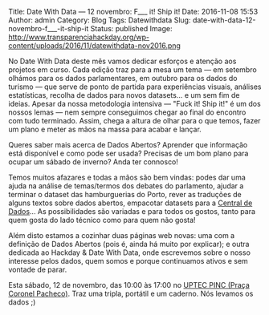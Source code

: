 Title: Date With Data — 12 novembro:  F___ it! Ship it!
Date: 2016-11-08 15:53
Author: admin
Category: Blog
Tags: Datewithdata
Slug: date-with-data-12-novembro-f___-it-ship-it
Status: published
Image: http://www.transparenciahackday.org/wp-content/uploads/2016/11/datewithdata-nov2016.png

No Date With Data deste mês vamos dedicar esforços e atenção aos projetos em curso. Cada edição traz para a mesa um tema — em setembro olhámos para os dados parlamentares, em outubro para os dados do turismo — que serve de ponto de partida para experiências visuais, análises estatísticas, recolha de dados para novos datasets... e um sem fim de ideias. Apesar da nossa metodologia intensiva — "Fuck it! Ship it!" é um dos nossos lemas — nem sempre conseguimos chegar ao final do encontro com tudo terminado. Assim, chega a altura de olhar para o que temos, fazer um plano e meter as mãos na massa para acabar e lançar.

Queres saber mais acerca de Dados Abertos? Aprender que informação está disponível e como pode ser usada? Precisas de um bom plano para ocupar um sábado de inverno? Anda ter connosco!

Temos muitos afazares e todas a mãos são bem vindas: podes dar uma ajuda na análise de temas/termos dos debates do parlamento, ajudar a terminar o dataset das hamburguerias do Porto, rever as traduções de alguns textos sobre dados abertos, empacotar datasets para a [Central de Dados](http://centraldedados.pt)... As possibilidades são variadas e para todos os gostos, tanto para quem gosta do lado técnico como para quem não gosta!

Além disto estamos a cozinhar duas páginas web novas: uma com a definição de Dados Abertos (pois é, ainda há muito por explicar); e outra dedicada ao Hackday & Date With Data, onde escrevemos sobre o nosso interesse pelos dados, quem somos e porque continuamos ativos e sem vontade de parar.

Esta sábado, 12 de novembro, das 10:00 às 17:00 no [UPTEC PINC (Praça Coronel Pacheco)](http://www.openstreetmap.org/?mlat=41.15137&mlon=-8.61555#map=19/41.15138/-8.61555). Traz uma tripla, portátil e um caderno. Nós levamos os dados ;)
